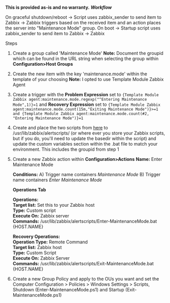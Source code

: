 **This is provided as-is and no warranty.**
***Workflow***

On graceful shutdown/reboot -> Script uses zabbix_sender to send item to Zabbix -> Zabbix triggers based on the received item and an action places the server into "Maintenance Mode" group.
On boot -> Startup script uses zabbix_sender to send item to Zabbix -> Zabbix
 
Steps
1. Create a group called 'Maintenance Mode'
**Note:** Document the groupid which can be found in the URL string when selecting the group within **Configuration>Host Groups**
2. Create the new item with the key 'maintenance.mode' within the template of your choosing
	**Note:** I opted to use Template Module Zabbix Agent
3. Create a trigger with the **Problem Expression** set to ``{Template Module Zabbix agent:maintenance.mode.regexp("^Entering Maintenance Mode",1)}=1`` and **Recovery Expression** set to ``{Template Module Zabbix agent:maintenance.mode.count(15m,"Exiting Maintenance Mode")}>=1 and {Template Module Zabbix agent:maintenance.mode.count(#2, "Entering Maintenance Mode")}=1``
4. Create and place the two scripts from [here](https://github.com/AlexGilliland/Zabbix/blob/main/Enter-MaintenanceMode.bat) to /usr/lib/zabbix/alertscripts/ (or where ever you store your Zabbix scripts, but if you do, you'll need to update the basedir within the script) and update the custom variables section within the .bat file to match your environment. This includes the groupid from step 1
5. Create a new Zabbix action within **Configuration>Actions**
	**Name:** Enter Maintenance Mode
	
	**Conditions:** A) Trigger name containers *Maintenance Mode* B) Trigger name containers *Enter Maintenance Mode*
	
	**Operations Tab**
	
	**Operations:**  
			**Target list:** Set this to your Zabbix host  		
			**Type:** Custom script  
			**Execute On:** Zabbix server  
			**Commands:** /usr/lib/zabbix/alertscripts/Enter-MaintenanceMode.bat {HOST.NAME}  
			
	**Recovery Operations:**  
		**Operation Type:** Remote Command  
		**Target list:** Zabbix host  
		**Type:** Custom Script  
		**Execute On:** Zabbix Server  
		**Commands:** /usr/lib/zabbix/alertscripts/Exit-MaintenanceMode.bat {HOST.NAME}
			
			
6. Create a new Group Policy and apply to the OUs you want and set the Computer Configuration > Policies > Windows Settings > Scripts, Shutdown (Enter-MaintenanceMode.ps1) and Startup (Exit-MaintenanceMode.ps1)

